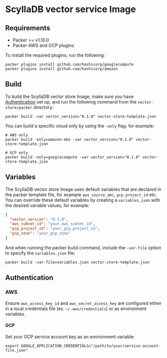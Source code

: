 # ScyllaDB vector service Image

## Requirements
- Packer >= v1.10.0
- Packer AWS and GCP plugins

To install the required plugins, run the following:

```shell
packer plugins install github.com/hashicorp/googlecompute
packer plugins install github.com/hashicorp/amazon
```

## Build
To build the ScyllaDB vector store Image, make sure you have [Authentication](#authentication) set up, and run the following command from the `vector-store/packer` directory:

```shell
packer build -var vector_version="0.1.0" vector-store-template.json
```
You can build a specific cloud only by using the `-only` flag. for example:
```shell
# AWS only
packer build -only=amazon-ebs -var vector_version="0.1.0" vector-store-template.json

# GCP only
packer build -only=googlecompute -var vector_version="0.1.0" vector-store-template.json
```
## Variables


The ScyllaDB vector store Image uses default variables that are declared in the packer template file, for example `aws_source_ami`, `gcp_project_id` etc.
You can override these default variables by creating a `variables.json` with the desired variable values, for example:

```json
{
  "vector_version": "0.1.0",
  "aws_subnet_id": "your_aws_subnet_id",
  "gcp_project_id": "your_gcp_project_id",
  "gcp_zone": "your_gcp_zone"
}
```
And when running the packer build command, include the `-var-file` option to specify the `variables.json` file:

```shell
packer build -var-file=variables.json vector-store-template.json
```


## Authentication

### AWS
Ensure `aws_access_key_id` and `aws_secret_access_key` are configured either in a local credentials file (ex. `~/.aws/credentials`) or as environment variables.

#### GCP
Set your GCP service account key as an environment variable:
```shell
export GOOGLE_APPLICATION_CREDENTIALS="/path/to/your/service-account-file.json"
```
